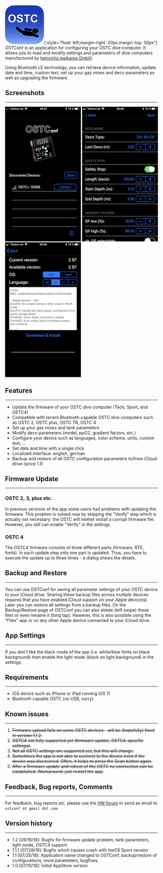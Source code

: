  ![AppIcon](/img/AppIcon.png){:style="float: left;margin-right: 20px;margin-top: 30px"}
OSTConf is an application for configuring your OSTC dive computer. It allows you to read 
and modify settings and parameters of dive computers manufactured by 
[heinrichs weikamp GmbH](http://www.heinrichsweikamp.com).

Using Bluetooth LE technology, you can retrieve device information, update date and time, 
custom text, set up your gas mixes and deco parameters as well as upgrading the firmware.


## Screenshots

* * *
 
 ![AppIcon](/img/IMG_3087.png) ![AppIcon](/img/IMG_3088.png) ![AppIcon](/img/IMG_3089.png)

## Features

* * *
 
*  Update the firmware of your OSTC dive computer (Tech, Sport, and OSTC4)
*  Compatible with recent Bluetooth-capable OSTC dive computers such as OSTC 2, OSTC plus, OSTC TR, OSTC 4
*  Set up your gas mixes and tank parameters
*  Modify deco parameters (model, ppO2, gradient factors, etc.)
*  Configure your device such as languages, color scheme, units, custom text, ...
*  Set date and time with a single click
*  Localized interface: english, german
*  Backup and restore of all OSTC configuration parameters to/from iCloud drive (since 1.1)

## Firmware Update

* * *

### OSTC 2, 3, plus etc.

In previous versions of the app some users had problems with updating the firmware. This problem is solved now by skipping 
the "Verify" step which is actually not necessary: the OSTC will neither install a corrupt firmware file. However, you 
still can enable "Verify" in the settings.

### OSTC 4

The OSTC4 firmware consists of three different parts (firmware, RTE, fonts). In each update step only one part is updated. Thus, you have to execute the update up to three times - a dialog shows the details.

## Backup and Restore

* * *

You can use OSTConf for saving all parameter settings of your OSTC device to your iCloud drive. Sharing these backup files across multiple devices requires that you have enabled iCloud support on your Apple device(s). Later you can restore all settings from a backup files. 
On the Backup/Restore page of OSTConf you can also delete (left swipe) these files or even rename it (long tap). However, this is also possible using the "Files" app or on any other Apple device connected to your iCloud drive.

## App Settings

* * *

If you don't like the black mode of the app (i.e. white/blue fonts on black background) then enable the light mode (black on light background) in the settings.
 
## Requirements

* * *

*  iOS device such as iPhone or iPad running iOS 11
*  Bluetooth capable OSTC (no USB, sorry)

## Known issues

* * *

1. ~~Firmware upload fails on some OSTC devices - will be (hopefully) fixed in version 1.1.2.~~
2. ~~OSTC4 not fully supported yet (firmware update, OSTC4-specific settings).~~
3.  ~~Not all OSTC settings are supported yet, but this will change.~~
5.  ~~Sometimes the app is not able to connect to the device even if the device was discovered. Often, it helps to press the Scan button again.~~
5.  ~~After a firmware update and reboot of the OSTC no connection can be established. Workaround: just restart the app.~~

## Feedback, Bug reports, Comments

* * *

For feedback, bug reports etc. please use the [HW forum](http://forum.heinrichsweikamp.com/list.php?6) or send an email to `ostconf at gmail dot com`.

## Version history

* * *

*   1.2 [09/16/18]: Bugfix for firmware update problem, tank parameters, light mode, OSTC4 support.
*   1.1.1 [07/28/18]: Bugfix which causes crash with hwOS Sport version
*   1.1 [07/25/18]: Application name changed to OSTConf, backup/restore of configurations, more parameters, bugfixes.
*   1.0 [07/10/18]: Initial AppStore version
